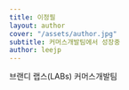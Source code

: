 ```yaml
---
title: 이정필
layout: author
cover: "/assets/author.jpg"
subtitle: 커머스개발팀에서 성장중
author: leejp
---
```


브랜디 랩스(LABs) 커머스개발팀
